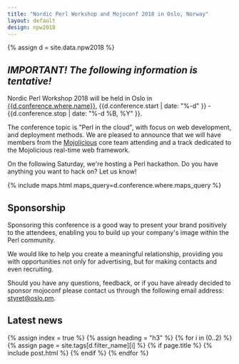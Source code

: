 ```yaml
---
title: "Nordic Perl Workshop and Mojoconf 2018 in Oslo, Norway"
layout: default
design: npw2018
---
```


{% assign d = site.data.npw2018 %}

## ***IMPORTANT! The following information is tentative!***

Nordic Perl Workshop 2018 will be held in Oslo
in <a href="{{site.maps_url}}{{d.conference.where.maps_query}}">{{d.conference.where.name}}</a>,
{{d.conference.start | date: "%-d" }} - {{d.conference.stop | date: "%-d %B, %Y" }}.

The conference topic is "Perl in the cloud", with focus on web development,
and deployment methods. We are pleased to announce that we will have members
from the [Mojolicious](http://mojolicious.org/) core team attending and
a track dedicated to the Mojolicious real-time web framework.

On the following Saturday, we're hosting a Perl hackathon. Do you have anything you
want to hack on? Let us know!

{% include maps.html maps_query=d.conference.where.maps_query %}

## Sponsorship

Sponsoring this conference is a good way to present your brand positively to
the attendees, enabling you to build up your company's image within the Perl
community.

We would like to help you create a meaningful relationship, providing you with
opportunities not only for advertising, but for making contacts and even
recruiting.

Should you have any questions, feedback, or if you have already decided to
sponsor mojoconf please contact us through the following email address:
[styret@oslo.pm](styret@oslo.pm).

## Latest news

{% assign index = true %}
{% assign heading = "h3" %}
{% for i in (0..2) %}
  {% assign page = site.tags[d.filter_name][i] %}
  {% if page.title %}
    {% include post.html %}
  {% endif %}
{% endfor %}
